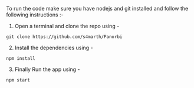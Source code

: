 To run the code make sure you have nodejs and git installed and
follow the following instructions :-

1.  Open a terminal and clone the repo using -
```
git clone https://github.com/s4marth/Panorbi
```
2.  Install the dependencies using - 
```
npm install
```
3.  Finally Run the app using - 
```
npm start
```
